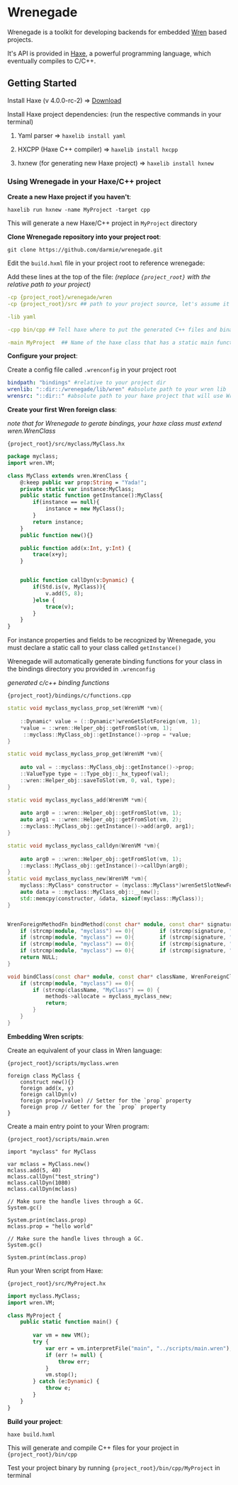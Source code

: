 # Wrenegade
Wrenegade is a toolkit for developing backends for embedded [Wren](http://wren.io) based projects. 

It's API is provided in [Haxe](https://haxe.org), a powerful programming language, which eventually compiles to C/C++. 


## Getting Started
Install Haxe (v 4.0.0-rc-2) => [Download](https://haxe.org/download/version/4.0.0-rc.2)

Install Haxe project dependencies: (run the respective commands in your terminal)
1. Yaml parser => `haxelib install yaml`
2. HXCPP (Haxe C++ compiler) => `haxelib install hxcpp`

3. hxnew (for generating new Haxe project) => `haxelib install hxnew`


### __Using Wrenegade in your Haxe/C++ project__
__Create a new Haxe project if you haven't__:

`haxelib run hxnew -name MyProject -target cpp`

This will generate a new Haxe/C++ project in `MyProject` directory

__Clone Wrenegade repository into your project root__: 

`git clone https://github.com/darmie/wrenegade.git`

Edit the `build.hxml` file in your project root to reference wrenegade:

Add these lines at the top of the file: _(replace `{project_root}` with the relative path to your project)_

```yaml
-cp {project_root}/wrenegade/wren
-cp {project_root}/src ## path to your project source, let's assume it's ./src

-lib yaml

-cpp bin/cpp ## Tell haxe where to put the generated C++ files and binary

-main MyProject  ## Name of the haxe class that has a static main function
```


__Configure your project__: 

Create a config file called `.wrenconfig` in your project root
```yaml
bindpath: "bindings" #relative to your project dir
wrenlib: "::dir::/wrenegade/lib/wren" #absolute path to your wren lib
wrensrc: "::dir::" #absolute path to your haxe project that will use Wrenegade tool
```

__Create your first Wren foreign class__:

_note that for Wrenegade to gerate bindings, your haxe class must extend wren.WrenClass_

`{project_root}/src/myclass/MyClass.hx`

```haxe
package myclass;
import wren.VM;

class MyClass extends wren.WrenClass {
    @:keep public var prop:String = "Yada!";
    private static var instance:MyClass;
    public static function getInstance():MyClass{
        if(instance == null){
            instance = new MyClass();
        }
        return instance;
    }
    public function new(){}

    public function add(x:Int, y:Int) {
        trace(x+y);
    }


    public function callDyn(v:Dynamic) {
        if(Std.is(v, MyClass)){
            v.add(5, 8);
        }else {
            trace(v);
        }
    }
}
```

For instance properties and fields to be recognized by Wrenegade, you must declare a static call to your class called `getInstance()`

Wrenegade will automatically generate binding functions for your class in the bindings directory you provided in `.wrenconfig`

_generated c/c++ binding functions_

`{project_root}/bindings/c/functions.cpp`
```cpp
static void myclass_myclass_prop_set(WrenVM *vm){
	
	::Dynamic* value = (::Dynamic*)wrenGetSlotForeign(vm, 1);
	*value = ::wren::Helper_obj::getFromSlot(vm, 1);
	 ::myclass::MyClass_obj::getInstance()->prop = *value;
}

static void myclass_myclass_prop_get(WrenVM *vm){
	
	auto val = ::myclass::MyClass_obj::getInstance()->prop;
	::ValueType type = ::Type_obj::_hx_typeof(val);
	::wren::Helper_obj::saveToSlot(vm, 0, val, type);
}

static void myclass_myclass_add(WrenVM *vm){
	
	auto arg0 = ::wren::Helper_obj::getFromSlot(vm, 1);
	auto arg1 = ::wren::Helper_obj::getFromSlot(vm, 2);
	::myclass::MyClass_obj::getInstance()->add(arg0, arg1);
}

static void myclass_myclass_calldyn(WrenVM *vm){
	
	auto arg0 = ::wren::Helper_obj::getFromSlot(vm, 1);
	::myclass::MyClass_obj::getInstance()->callDyn(arg0);
}
static void myclass_myclass_new(WrenVM *vm){
	myclass::MyClass* constructor = (myclass::MyClass*)wrenSetSlotNewForeign(vm, 0, 0, sizeof(myclass::MyClass));
	auto data = ::myclass::MyClass_obj::__new();
	std::memcpy(constructor, &data, sizeof(myclass::MyClass));
}


WrenForeignMethodFn bindMethod(const char* module, const char* signature) {
	if (strcmp(module, "myclass") == 0){		if (strcmp(signature, "MyClass.prop=(_)") == 0) return myclass_myclass_prop_set;	}
	if (strcmp(module, "myclass") == 0){		if (strcmp(signature, "MyClass.prop") == 0) return myclass_myclass_prop_get;	}
	if (strcmp(module, "myclass") == 0){		if (strcmp(signature, "MyClass.add(_,_)") == 0) return myclass_myclass_add;	}
	if (strcmp(module, "myclass") == 0){		if (strcmp(signature, "MyClass.callDyn(_)") == 0) return myclass_myclass_calldyn;	}
	return NULL;
}

void bindClass(const char* module, const char* className, WrenForeignClassMethods* methods) {
	if (strcmp(module, "myclass") == 0){
		if (strcmp(className, "MyClass") == 0) { 
			methods->allocate = myclass_myclass_new; 
 			return; 
		}
	}
}
```

__Embedding Wren scripts__:

Create an equivalent of your class in Wren language:

`{project_root}/scripts/myclass.wren`

```wren
foreign class MyClass {
    construct new(){}
    foreign add(x, y)
    foreign callDyn(v)
    foreign prop=(value) // Setter for the `prop` property
    foreign prop // Getter for the `prop` property
}
```

Create a main entry point to your Wren program:

`{project_root}/scripts/main.wren`

```wren
import "myclass" for MyClass

var mclass = MyClass.new()
mclass.add(5, 40)
mclass.callDyn("test_string")
mclass.callDyn(1080)
mclass.callDyn(mclass)

// Make sure the handle lives through a GC.
System.gc()

System.print(mclass.prop)
mclass.prop = "hello world"

// Make sure the handle lives through a GC.
System.gc()

System.print(mclass.prop)
```

Run your Wren script from Haxe:

`{project_root}/src/MyProject.hx`

```haxe
import myclass.MyClass;
import wren.VM;

class MyProject {
	public static function main() {
		
		var vm = new VM();
		try {
			var err = vm.interpretFile("main", "../scripts/main.wren");
			if (err != null) {
				throw err;
			}
			vm.stop();
		} catch (e:Dynamic) {
			throw e;
		}
	}
}

```


__Build your project__:

`haxe build.hxml`

This will generate and compile C++ files for your project in `{project_root}/bin/cpp`

Test your project binary by running `{project_root}/bin/cpp/MyProject` in terminal





